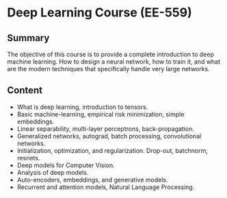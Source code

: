 # Deep Learning Course (EE-559)
## Summary
The objective of this course is to provide a complete introduction to deep machine learning. How to design a neural network, how to train it, and what are the modern techniques that specifically handle very large networks.

## Content
- What is deep learning, introduction to tensors.
- Basic machine-learning, empirical risk minimization, simple embeddings.
- Linear separability, multi-layer perceptrons, back-propagation.
- Generalized networks, autograd, batch processing, convolutional networks.
- Initialization, optimization, and regularization. Drop-out, batchnorm, resnets.
- Deep models for Computer Vision.
- Analysis of deep models.
- Auto-encoders, embeddings, and generative models.
- Recurrent and attention models, Natural Language Processing.
